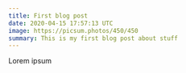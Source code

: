```yaml
---
title: First blog post
date: 2020-04-15 17:57:13 UTC
image: https://picsum.photos/450/450
summary: This is my first blog post about stuff
---
```


Lorem ipsum
